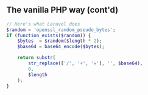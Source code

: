 The vanilla PHP way (cont'd)
----------------------------
```php
// Here's what Laravel does
$random = 'openssl_random_pseudo_bytes';
if (function_exists($random)) {
    $bytes  = $random($length * 2);
    $base64 = base64_encode($bytes);

    return substr(
        str_replace(['/', '+', '='], '', $base64),
        0,
        $length
    );
}
```
